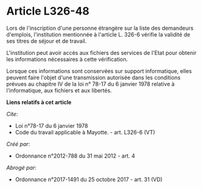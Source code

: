# Article L326-48

Lors de l'inscription d'une personne étrangère sur la liste des demandeurs d'emplois, l'institution mentionnée à l'article L.
326-6 vérifie la validité de ses titres de séjour et de travail. 

L'institution peut avoir accès aux fichiers des services de l'Etat pour obtenir les informations nécessaires à cette
vérification. 

Lorsque ces informations sont conservées sur support informatique, elles peuvent faire l'objet d'une transmission autorisée
dans les conditions prévues au chapitre IV de la loi n° 78-17 du 6 janvier 1978 relative à l'informatique, aux fichiers et
aux libertés.

**Liens relatifs à cet article**

_Cite_:

  - Loi n°78-17 du 6 janvier 1978
  - Code du travail applicable à Mayotte. - art. L326-6 (VT)

_Créé par_:

  - Ordonnance n°2012-788 du 31 mai 2012 - art. 4

_Abrogé par_:

  - Ordonnance n°2017-1491 du 25 octobre 2017 - art. 31 (VD)

